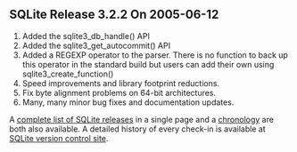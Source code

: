## SQLite Release 3\.2\.2 On 2005\-06\-12

1. Added the sqlite3\_db\_handle() API
2. Added the sqlite3\_get\_autocommit() API
3. Added a REGEXP operator to the parser. There is no function to back
up this operator in the standard build but users can add their own using
sqlite3\_create\_function()
4. Speed improvements and library footprint reductions.
5. Fix byte alignment problems on 64\-bit architectures.
6. Many, many minor bug fixes and documentation updates.



A [complete list of SQLite releases](../changes.html)
 in a single page and a [chronology](../chronology.html) are both also available.
 A detailed history of every
 check\-in is available at
 [SQLite version control site](https://www.sqlite.org/src/timeline).


